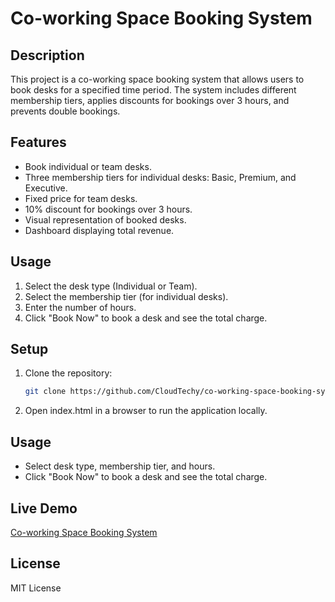 # Co-working Space Booking System

## Description

This project is a co-working space booking system that allows users to book desks for a specified time period. The system includes different membership tiers, applies discounts for bookings over 3 hours, and prevents double bookings.

## Features

- Book individual or team desks.
- Three membership tiers for individual desks: Basic, Premium, and Executive.
- Fixed price for team desks.
- 10% discount for bookings over 3 hours.
- Visual representation of booked desks.
- Dashboard displaying total revenue.

## Usage

1. Select the desk type (Individual or Team).
2. Select the membership tier (for individual desks).
3. Enter the number of hours.
4. Click "Book Now" to book a desk and see the total charge.

## Setup

1. Clone the repository:
   ```bash
   git clone https://github.com/CloudTechy/co-working-space-booking-system.git
   ```
2. Open index.html in a browser to run the application locally.

## Usage

- Select desk type, membership tier, and hours.
- Click "Book Now" to book a desk and see the total charge.

## Live Demo

[Co-working Space Booking System](https://cloudtechy.github.io/co-working-space-booking-system)

## License

MIT License
